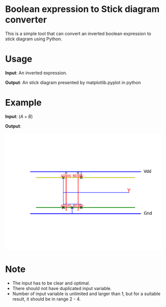 # Boolean expression to Stick diagram converter

This is a simple tool that can convert an inverted boolean expression to stick diagram using Python.

# Usage

**Input**: An inverted expression.

**Output**: An stick diagram presented by matplotlib.pyplot in python

# Example

**Input**: $(A+B)$

**Output**: 

![example](Demo/result_1.png)

# Note

- The input has to be clear and optimal.
- There should not have duplicated input variable.
- Number of input variable is unlimited and larger than 1, but for a suitable result, it should be in range 2 - 4.



